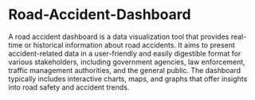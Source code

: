 # Road-Accident-Dashboard
A road accident dashboard is a data visualization tool that provides real-time or historical information about road accidents. It aims to present accident-related data in a user-friendly and easily digestible format for various stakeholders, including government agencies, law enforcement, traffic management authorities, and the general public. The dashboard typically includes interactive charts, maps, and graphs that offer insights into road safety and accident trends.
